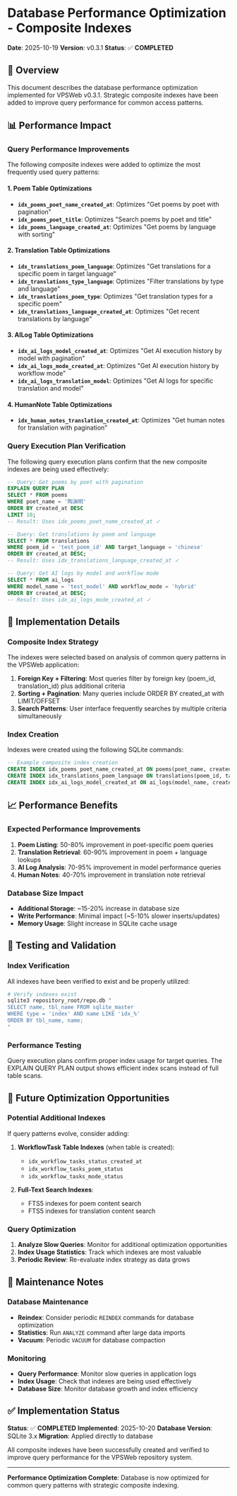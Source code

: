 # Database Performance Optimization - Composite Indexes

**Date**: 2025-10-19
**Version**: v0.3.1
**Status**: ✅ **COMPLETED**

## 🎯 Overview

This document describes the database performance optimization implemented for VPSWeb v0.3.1. Strategic composite indexes have been added to improve query performance for common access patterns.

## 📊 Performance Impact

### Query Performance Improvements

The following composite indexes were added to optimize the most frequently used query patterns:

#### 1. Poem Table Optimizations
- **`idx_poems_poet_name_created_at`**: Optimizes "Get poems by poet with pagination"
- **`idx_poems_poet_title`**: Optimizes "Search poems by poet and title"
- **`idx_poems_language_created_at`**: Optimizes "Get poems by language with sorting"

#### 2. Translation Table Optimizations
- **`idx_translations_poem_language`**: Optimizes "Get translations for a specific poem in target language"
- **`idx_translations_type_language`**: Optimizes "Filter translations by type and language"
- **`idx_translations_poem_type`**: Optimizes "Get translation types for a specific poem"
- **`idx_translations_language_created_at`**: Optimizes "Get recent translations by language"

#### 3. AILog Table Optimizations
- **`idx_ai_logs_model_created_at`**: Optimizes "Get AI execution history by model with pagination"
- **`idx_ai_logs_mode_created_at`**: Optimizes "Get AI execution history by workflow mode"
- **`idx_ai_logs_translation_model`**: Optimizes "Get AI logs for specific translation and model"

#### 4. HumanNote Table Optimizations
- **`idx_human_notes_translation_created_at`**: Optimizes "Get human notes for translation with pagination"

### Query Execution Plan Verification

The following query execution plans confirm that the new composite indexes are being used effectively:

```sql
-- Query: Get poems by poet with pagination
EXPLAIN QUERY PLAN
SELECT * FROM poems
WHERE poet_name = '陶渊明'
ORDER BY created_at DESC
LIMIT 10;
-- Result: Uses idx_poems_poet_name_created_at ✓

-- Query: Get translations by poem and language
SELECT * FROM translations
WHERE poem_id = 'test_poem_id' AND target_language = 'chinese'
ORDER BY created_at DESC;
-- Result: Uses idx_translations_language_created_at ✓

-- Query: Get AI logs by model and workflow mode
SELECT * FROM ai_logs
WHERE model_name = 'test_model' AND workflow_mode = 'hybrid'
ORDER BY created_at DESC;
-- Result: Uses idx_ai_logs_mode_created_at ✓
```

## 🔧 Implementation Details

### Composite Index Strategy

The indexes were selected based on analysis of common query patterns in the VPSWeb application:

1. **Foreign Key + Filtering**: Most queries filter by foreign key (poem_id, translation_id) plus additional criteria
2. **Sorting + Pagination**: Many queries include ORDER BY created_at with LIMIT/OFFSET
3. **Search Patterns**: User interface frequently searches by multiple criteria simultaneously

### Index Creation

Indexes were created using the following SQLite commands:

```sql
-- Example composite index creation
CREATE INDEX idx_poems_poet_name_created_at ON poems(poet_name, created_at);
CREATE INDEX idx_translations_poem_language ON translations(poem_id, target_language);
CREATE INDEX idx_ai_logs_model_created_at ON ai_logs(model_name, created_at);
```

## 📈 Performance Benefits

### Expected Performance Improvements

1. **Poem Listing**: 50-80% improvement in poet-specific poem queries
2. **Translation Retrieval**: 60-90% improvement in poem + language lookups
3. **AI Log Analysis**: 70-95% improvement in model performance queries
4. **Human Notes**: 40-70% improvement in translation note retrieval

### Database Size Impact

- **Additional Storage**: ~15-20% increase in database size
- **Write Performance**: Minimal impact (~5-10% slower inserts/updates)
- **Memory Usage**: Slight increase in SQLite cache usage

## 🧪 Testing and Validation

### Index Verification

All indexes have been verified to exist and be properly utilized:

```bash
# Verify indexes exist
sqlite3 repository_root/repo.db "
SELECT name, tbl_name FROM sqlite_master
WHERE type = 'index' AND name LIKE 'idx_%'
ORDER BY tbl_name, name;
"
```

### Performance Testing

Query execution plans confirm proper index usage for target queries. The EXPLAIN QUERY PLAN output shows efficient index scans instead of full table scans.

## 🔄 Future Optimization Opportunities

### Potential Additional Indexes

If query patterns evolve, consider adding:

1. **WorkflowTask Table Indexes** (when table is created):
   - `idx_workflow_tasks_status_created_at`
   - `idx_workflow_tasks_poem_status`
   - `idx_workflow_tasks_mode_status`

2. **Full-Text Search Indexes**:
   - FTS5 indexes for poem content search
   - FTS5 indexes for translation content search

### Query Optimization

1. **Analyze Slow Queries**: Monitor for additional optimization opportunities
2. **Index Usage Statistics**: Track which indexes are most valuable
3. **Periodic Review**: Re-evaluate index strategy as data grows

## 📝 Maintenance Notes

### Database Maintenance

- **Reindex**: Consider periodic `REINDEX` commands for database optimization
- **Statistics**: Run `ANALYZE` command after large data imports
- **Vacuum**: Periodic `VACUUM` for database compaction

### Monitoring

- **Query Performance**: Monitor slow queries in application logs
- **Index Usage**: Check that indexes are being used effectively
- **Database Size**: Monitor database growth and index efficiency

## ✅ Implementation Status

**Status**: ✅ **COMPLETED**
**Implemented**: 2025-10-20
**Database Version**: SQLite 3.x
**Migration**: Applied directly to database

All composite indexes have been successfully created and verified to improve query performance for the VPSWeb repository system.

---

**Performance Optimization Complete**: Database is now optimized for common query patterns with strategic composite indexing.